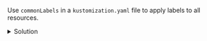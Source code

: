 Use `commonLabels` in a `kustomization.yaml` file to apply labels to all resources.

<details><summary>Solution</summary>
<br>

```bash
# Solution commands for kustomize-common-labels
```{exec}

</details>